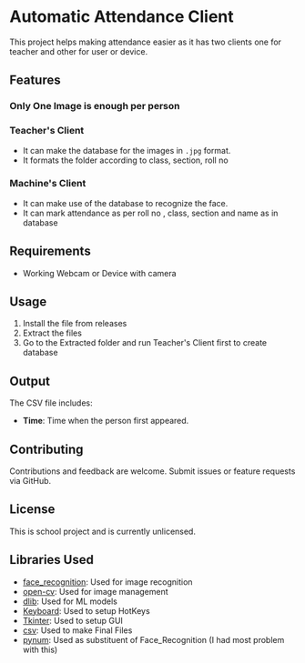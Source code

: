 # Automatic Attendance Client

This project helps making attendance easier as it has two clients one for teacher and other for user or device.


## Features
### Only One Image is enough per person

### Teacher's Client
- It can make the database for the images in `.jpg` format.
- It formats the folder according to class, section, roll no
  
### Machine's Client
- It can make use of the database to recognize the face.
- It can mark attendance as per roll no , class, section and name as in database

## Requirements
- Working Webcam or Device with camera

## Usage
1. Install the file from releases
2. Extract the files
3. Go to the Extracted folder and run Teacher's Client first to create database

## Output
The CSV file includes:
- **Time**: Time when the person first appeared.

## Contributing
Contributions and feedback are welcome. Submit issues or feature requests via GitHub.

## License
This is school project and is currently unlicensed.

## Libraries Used
- [face_recognition](https://github.com/ageitgey/face_recognition): Used for image recognition
- [open-cv](https://opencv.org/): Used for image management
- [dlib](http://dlib.net/): Used for ML models
- [Keyboard](https://pypi.org/project/keyboard/): Used to setup HotKeys
- [Tkinter](https://docs.python.org/3/library/tkinter.html): Used to setup GUI
- [csv](https://docs.python.org/3/library/csv.html): Used to make Final Files
- [pynum](https://numpy.org/): Used as substituent of Face_Recognition (I had most problem with this)
